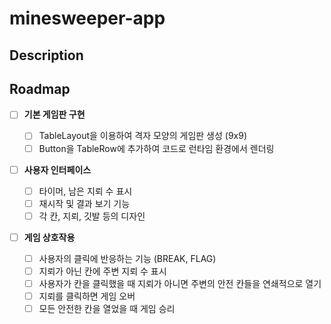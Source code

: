 # minesweeper-app

## Description

## Roadmap

- [ ] **기본 게임판 구현**

  - [ ] TableLayout을 이용하여 격자 모양의 게임판 생성 (9x9)
  - [ ] Button을 TableRow에 추가하여 코드로 런타임 환경에서 렌더링

- [ ] **사용자 인터페이스**

  - [ ] 타이머, 남은 지뢰 수 표시
  - [ ] 재시작 및 결과 보기 기능
  - [ ] 각 칸, 지뢰, 깃발 등의 디자인

- [ ] **게임 상호작용**

  - [ ] 사용자의 클릭에 반응하는 기능 (BREAK, FLAG)
  - [ ] 지뢰가 아닌 칸에 주변 지뢰 수 표시
  - [ ] 사용자가 칸을 클릭했을 때 지뢰가 아니면 주변의 안전 칸들을 연쇄적으로 열기
  - [ ] 지뢰를 클릭하면 게임 오버
  - [ ] 모든 안전한 칸을 열었을 때 게임 승리
